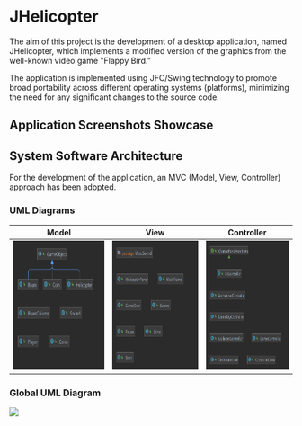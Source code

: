 # JHelicopter
The aim of this project is the development of a desktop application, named JHelicopter, which implements a modified version of the graphics from the well-known video game "Flappy Bird."

The application is implemented using JFC/Swing technology to promote broad portability across different operating systems (platforms), minimizing the need for any significant changes to the source code.

## Application Screenshots Showcase


## System Software Architecture
For the development of the application, an MVC (Model, View, Controller) approach has been adopted.

### UML Diagrams 
| Model | View | Controller |
|-------|------|------------|
| <img src="imgs/model_uml.png" height="230">| <img src="imgs/view_uml.png" height="230"> | <img src="imgs/controller_uml.png" height="230">|

### Global UML Diagram
![](global_uml.png)
